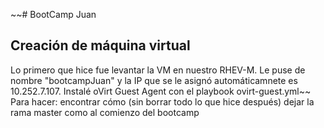 ~~# BootCamp Juan
## Creación de máquina virtual
Lo primero que hice fue levantar la VM en nuestro RHEV-M. Le puse de nombre "bootcampJuan" y la IP que se le asignó automáticamnete es 10.252.7.107.
Instalé oVirt Guest Agent con el playbook ovirt-guest.yml~~
Para hacer: encontrar cómo (sin borrar todo lo que hice después) dejar la rama master como al comienzo del bootcamp
